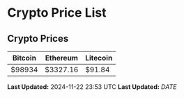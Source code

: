 # Crypto Price List

## Crypto Prices
| Bitcoin | Ethereum | Litecoin |
| ------- | -------- | -------- |
| $98934 | $3327.16 | $91.84 |
**Last Updated:** 2024-11-22 23:53 UTC
**Last Updated:** $DATE$
